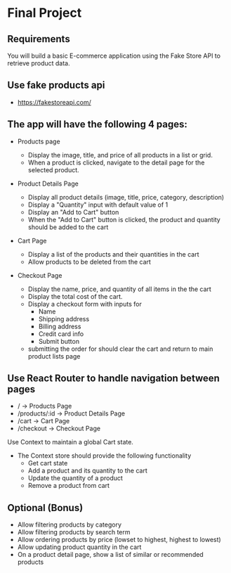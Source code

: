 # Final Project

## Requirements

You will build a basic E-commerce application using the Fake Store API to retrieve product data.

## Use fake products api
 - https://fakestoreapi.com/

## The app will have the following 4 pages:

- Products page

  - Display the image, title, and price of all products in a list or grid.
  - When a product is clicked, navigate to the detail page for the selected product.

- Product Details Page

  - Display all product details (image, title, price, category, description)
  - Display a "Quantity" input with default value of 1
  - Display an "Add to Cart" button
  - When the "Add to Cart" button is clicked, the product and quantity should be added to the cart

- Cart Page

  - Display a list of the products and their quantities in the cart
  - Allow products to be deleted from the cart

- Checkout Page

  - Display the name, price, and quantity of all items in the the cart
  - Display the total cost of the cart.
  - Display a checkout form with inputs for
    - Name
    - Shipping address
    - Billing address
    - Credit card info
    - Submit button
  - submitting the order for should clear the cart and return to main product lists page

## Use React Router to handle navigation between pages

- / → Products Page
- /products/:id → Product Details Page
- /cart → Cart Page
- /checkout → Checkout Page

Use Context to maintain a global Cart state.

- The Context store should provide the following functionality
  - Get cart state
  - Add a product and its quantity to the cart
  - Update the quantity of a product
  - Remove a product from cart

## Optional (Bonus)

- Allow filtering products by category
- Allow filtering products by search term
- Allow ordering products by price (lowset to highest, highest to lowest)
- Allow updating product quantity in the cart
- On a product detail page, show a list of similar or recommended products
